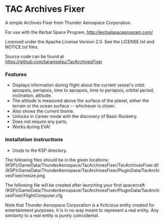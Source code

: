 TAC Archives Fixer
================

A simple Archives Fixer from Thunder Aerospace Corporation.

For use with the Kerbal Space Program, http://kerbalspaceprogram.com/

Licensed under the Apache License Version 2.0.  See the LICENSE.txt and NOTICE.txt files.

Source code can be found at https://github.com/taraniselsu/TacArchivesFixer


### Features
- Displays information during flight about the current vessel's orbit: apoapsis, periapsis, time to apoapsis, time to periapsis, orbital period, inclination, altitude.
- The altitude is measured above the surface of the planet, either the terrain or the ocean surface -- whichever is closer.
- Also shows the current biome.
- Unlocks in Career mode with the discovery of Basic Rocketry.
- Does not require any parts.
- Works during EVA!


### Installation instructions
- Unzip to the KSP directory.

The following files should be in the given locations:
{KSP}/GameData/ThunderAerospace/TacArchivesFixer/TacArchivesFixer.dll
{KSP}/GameData/ThunderAerospace/TacArchivesFixer/PluginData/TacArchivesFixer/resize.png

The following file will be created after launching your first spacecraft:
{KSP}/GameData/ThunderAerospace/TacArchivesFixer/PluginData/TacArchivesFixer/FlightComputer.cfg



Note that Thunder Aerospace Corporation is a ficticious entity created for entertainment
purposes. It is in no way meant to represent a real entity. Any similarity to a real entity
is purely coincidental.
